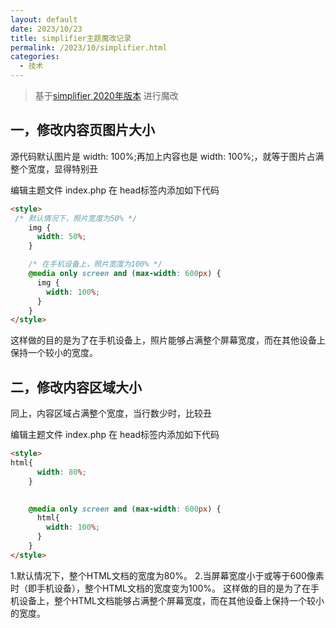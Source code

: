 ```yaml
---
layout: default
date: 2023/10/23
title: simplifier主题魔改记录
permalink: /2023/10/simplifier.html
categories:
  - 技术
---
```


> 基于[simplifier 2020年版本](https://github.com/xiamuguizhi/simplifier "simplifier 2023年最新修改版本") 进行魔改

## 一，修改内容页图片大小
源代码默认图片是 width: 100%;再加上内容也是 width: 100%;，就等于图片占满整个宽度，显得特别丑

编辑主题文件 index.php
在 head标签内添加如下代码
```html
<style>
 /* 默认情况下，照片宽度为50% */
    img {
      width: 50%;
    }

    /* 在手机设备上，照片宽度为100% */
    @media only screen and (max-width: 600px) {
      img {
        width: 100%;
      }
    }
</style>
```
这样做的目的是为了在手机设备上，照片能够占满整个屏幕宽度，而在其他设备上保持一个较小的宽度。

## 二，修改内容区域大小
同上，内容区域占满整个宽度，当行数少时，比较丑

编辑主题文件 index.php
在 head标签内添加如下代码
```html
<style>
html{
      width: 80%;
    }

    
    @media only screen and (max-width: 600px) {
      html{
        width: 100%;
      }
    }
</style>
```
1.默认情况下，整个HTML文档的宽度为80%。
2.当屏幕宽度小于或等于600像素时（即手机设备），整个HTML文档的宽度变为100%。
这样做的目的是为了在手机设备上，整个HTML文档能够占满整个屏幕宽度，而在其他设备上保持一个较小的宽度。